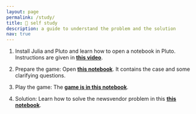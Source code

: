 ```yaml
---
layout: page
permalink: /study/
title: 📖 self study
description: a guide to understand the problem and the solution
nav: true
---
```


1. Install Julia and Pluto and learn how to open a notebook in Pluto. Instructions are given in **[this video](https://www.youtube.com/watch?v=OOjKEgbt8AI)**.


2. Prepare the game: Open **[this notebook](https://raw.githubusercontent.com/frankhuettner/newsvendor/main/preparation/student_preparation.jl)**. It contains the case and some clarifying questions.


3. Play the game: The **[game is in this notebook](https://raw.githubusercontent.com/frankhuettner/newsvendor/main/game/newsvendorgame.jl)**.


4. Solution: Learn how to solve the newsvendor problem in this **[this notebook](https://raw.githubusercontent.com/frankhuettner/newsvendor/main/debrief/newsvendor_solution.jl)**.